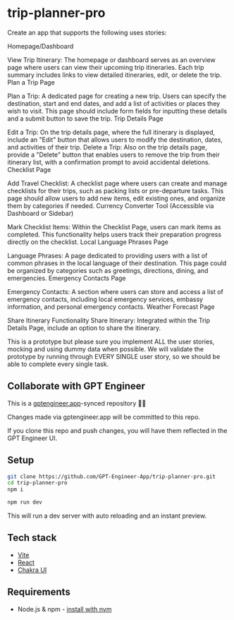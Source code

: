# trip-planner-pro

Create an app that supports the following uses stories:

Homepage/Dashboard

View Trip Itinerary: The homepage or dashboard serves as an overview page where users can view their upcoming trip itineraries. Each trip summary includes links to view detailed itineraries, edit, or delete the trip.
Plan a Trip Page

Plan a Trip: A dedicated page for creating a new trip. Users can specify the destination, start and end dates, and add a list of activities or places they wish to visit. This page should include form fields for inputting these details and a submit button to save the trip.
Trip Details Page

Edit a Trip: On the trip details page, where the full itinerary is displayed, include an "Edit" button that allows users to modify the destination, dates, and activities of their trip.
Delete a Trip: Also on the trip details page, provide a "Delete" button that enables users to remove the trip from their itinerary list, with a confirmation prompt to avoid accidental deletions.
Checklist Page

Add Travel Checklist: A checklist page where users can create and manage checklists for their trips, such as packing lists or pre-departure tasks. This page should allow users to add new items, edit existing ones, and organize them by categories if needed.
Currency Converter Tool (Accessible via Dashboard or Sidebar)

Mark Checklist Items: Within the Checklist Page, users can mark items as completed. This functionality helps users track their preparation progress directly on the checklist.
Local Language Phrases Page

Language Phrases: A page dedicated to providing users with a list of common phrases in the local language of their destination. This page could be organized by categories such as greetings, directions, dining, and emergencies.
Emergency Contacts Page

Emergency Contacts: A section where users can store and access a list of emergency contacts, including local emergency services, embassy information, and personal emergency contacts.
Weather Forecast Page

Share Itinerary Functionality
Share Itinerary: Integrated within the Trip Details Page, include an option to share the itinerary. 

This is a prototype but please sure you implement ALL the user stories, mocking and using dummy data when possible. We will validate the prototype by running through EVERY SINGLE user story, so we should be able to complete every single task.

## Collaborate with GPT Engineer

This is a [gptengineer.app](https://gptengineer.app)-synced repository 🌟🤖

Changes made via gptengineer.app will be committed to this repo.

If you clone this repo and push changes, you will have them reflected in the GPT Engineer UI.

## Setup

```sh
git clone https://github.com/GPT-Engineer-App/trip-planner-pro.git
cd trip-planner-pro
npm i
```

```sh
npm run dev
```

This will run a dev server with auto reloading and an instant preview.

## Tech stack

- [Vite](https://vitejs.dev/)
- [React](https://react.dev/)
- [Chakra UI](https://chakra-ui.com/)

## Requirements

- Node.js & npm - [install with nvm](https://github.com/nvm-sh/nvm#installing-and-updating)
